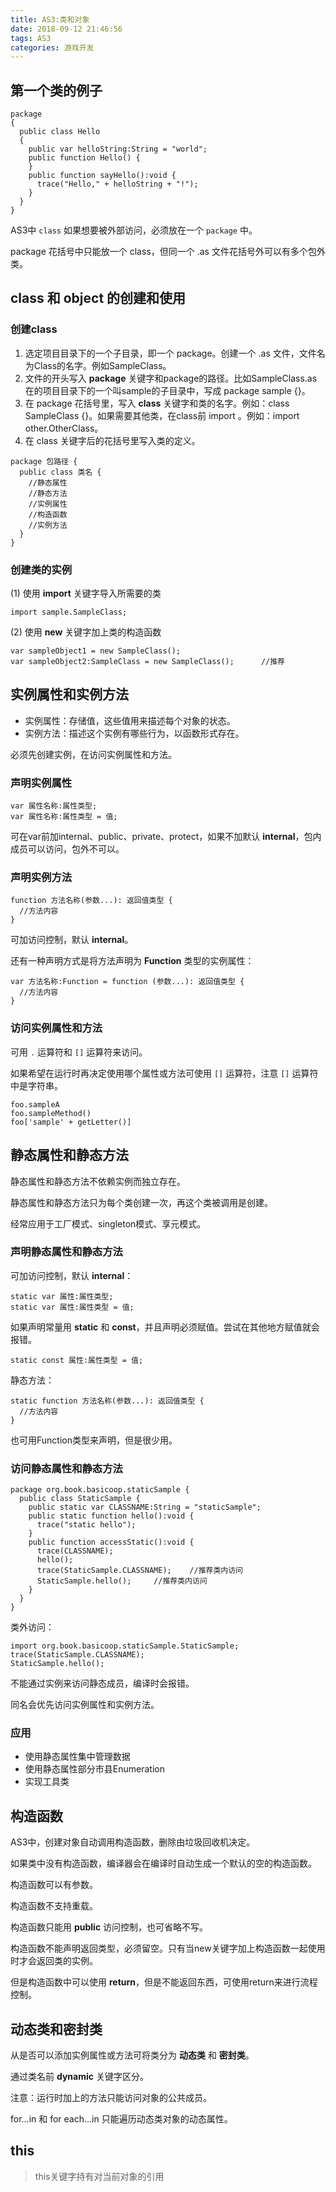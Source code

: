 ```yaml
---
title: AS3:类和对象
date: 2018-09-12 21:46:56
tags: AS3
categories: 游戏开发
---
```

## 第一个类的例子

```
package
{
  public class Hello
  {
    public var helloString:String = "world";
    public function Hello() {
    }
    public function sayHello():void {
      trace("Hello," + helloString + "!");
    }
  }
}
```

AS3中 `class` 如果想要被外部访问，必须放在一个 `package` 中。

package 花括号中只能放一个 class，但同一个 .as 文件花括号外可以有多个包外类。


## class 和 object 的创建和使用
### 创建class
1. 选定项目目录下的一个子目录，即一个 package。创建一个 .as 文件，文件名为Class的名字。例如SampleClass。
2. 文件的开头写入 **package** 关键字和package的路径。比如SampleClass.as在的项目目录下的一个叫sample的子目录中，写成 package sample {}。
3. 在 package 花括号里，写入 **class** 关键字和类的名字。例如：class SampleClass {}。如果需要其他类，在class前 import 。例如：import other.OtherClass。
4. 在 class 关键字后的花括号里写入类的定义。


```
package 包路径 {
  public class 类名 {
    //静态属性
    //静态方法
    //实例属性
    //构造函数
    //实例方法
  }
}
```


### 创建类的实例
(1) 使用 **import** 关键字导入所需要的类

```
import sample.SampleClass;
```

(2) 使用 **new** 关键字加上类的构造函数

```
var sampleObject1 = new SampleClass();
var sampleObject2:SampleClass = new SampleClass();		//推荐
```

## 实例属性和实例方法

+ 实例属性：存储值，这些值用来描述每个对象的状态。
+ 实例方法：描述这个实例有哪些行为，以函数形式存在。

必须先创建实例，在访问实例属性和方法。

### 声明实例属性

```
var 属性名称:属性类型;
var 属性名称:属性类型 = 值;
```

可在var前加internal、public、private、protect，如果不加默认 **internal**，包内成员可以访问，包外不可以。

### 声明实例方法

```
function 方法名称(参数...): 返回值类型 {
  //方法内容
}
```

可加访问控制，默认 **internal**。


还有一种声明方式是将方法声明为 **Function** 类型的实例属性：

```
var 方法名称:Function = function (参数...): 返回值类型 {
  //方法内容
}
```

### 访问实例属性和方法

可用 `.` 运算符和 `[]` 运算符来访问。

如果希望在运行时再决定使用哪个属性或方法可使用 `[]` 运算符，注意 `[]` 运算符中是字符串。

```
foo.sampleA
foo.sampleMethod()
foo['sample' + getLetter()]
```



## 静态属性和静态方法

静态属性和静态方法不依赖实例而独立存在。

静态属性和静态方法只为每个类创建一次，再这个类被调用是创建。

经常应用于工厂模式、singleton模式、享元模式。

### 声明静态属性和静态方法

可加访问控制，默认 **internal**：

```
static var 属性:属性类型;
static var 属性:属性类型 = 值;
```

如果声明常量用 **static** 和 **const**，并且声明必须赋值。尝试在其他地方赋值就会报错。

```
static const 属性:属性类型 = 值;
```

静态方法：

```
static function 方法名称(参数...): 返回值类型 {
  //方法内容
}
```

也可用Function类型来声明，但是很少用。

### 访问静态属性和静态方法

```
package org.book.basicoop.staticSample {
  public class StaticSample {
    public static var CLASSNAME:String = "staticSample";
    public static function hello():void {
      trace("static hello");
    }
    public function accessStatic():void {
      trace(CLASSNAME);
      hello();
      trace(StaticSample.CLASSNAME);	//推荐类内访问
      StaticSample.hello();		//推荐类内访问
    }
  }
}
```

类外访问：

```
import org.book.basicoop.staticSample.StaticSample;
trace(StaticSample.CLASSNAME);
StaticSample.hello();
```

不能通过实例来访问静态成员，编译时会报错。

同名会优先访问实例属性和实例方法。

### 应用

+ 使用静态属性集中管理数据
+ 使用静态属性部分市县Enumeration
+ 实现工具类


## 构造函数
AS3中，创建对象自动调用构造函数，删除由垃圾回收机决定。

如果类中没有构造函数，编译器会在编译时自动生成一个默认的空的构造函数。

构造函数可以有参数。

构造函数不支持重载。

构造函数只能用 **public** 访问控制，也可省略不写。

构造函数不能声明返回类型，必须留空。只有当new关键字加上构造函数一起使用时才会返回类的实例。

但是构造函数中可以使用 **return**，但是不能返回东西，可使用return来进行流程控制。


## 动态类和密封类

从是否可以添加实例属性或方法可将类分为 **动态类** 和 **密封类**。

通过类名前 **dynamic** 关键字区分。

注意：运行时加上的方法只能访问对象的公共成员。

for...in 和 for each...in 只能遍历动态类对象的动态属性。


## this
>this关键字持有对当前对象的引用

